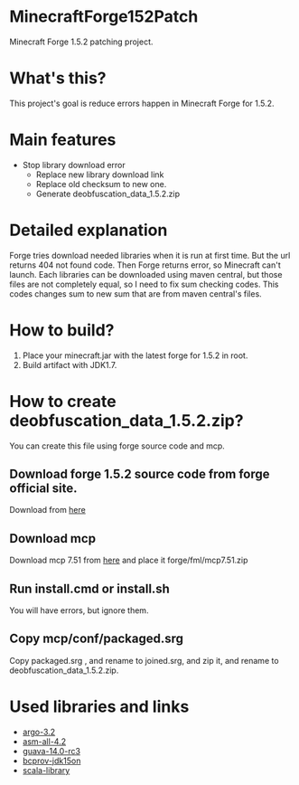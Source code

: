 # MinecraftForge152Patch
 Minecraft Forge 1.5.2 patching project.

# What's this?
This project's goal is reduce errors happen in Minecraft Forge for 1.5.2.

# Main features
- Stop library download error
  - Replace new library download link
  - Replace old checksum to new one.
  - Generate deobfuscation_data_1.5.2.zip

# Detailed explanation
Forge tries download needed libraries when it is run at first time. But the url returns 404 not found code. Then Forge returns error, so Minecraft can't launch. Each libraries can be downloaded using maven central, but those files are not completely equal, so I need to fix sum checking codes. This codes changes sum to new sum that are from maven central's files.

# How to build?
1. Place your minecraft.jar with the latest forge for 1.5.2 in root.
2. Build artifact with JDK1.7.

# How to create deobfuscation_data_1.5.2.zip?
You can create this file using forge source code and mcp.

## Download forge 1.5.2 source code from forge official site.
Download from [here](https://files.minecraftforge.net/net/minecraftforge/forge/index_1.5.2.html)

## Download mcp
Download mcp 7.51 from [here](https://minecraft.fandom.com/wiki/Programs_and_editors/Mod_Coder_Pack#Downloads) and place it forge/fml/mcp7.51.zip

## Run install.cmd or install.sh
You will have errors, but ignore them.

## Copy mcp/conf/packaged.srg
Copy packaged.srg , and rename to joined.srg, and zip it, and rename to deobfuscation_data_1.5.2.zip.

# Used libraries and links
- [argo-3.2](https://mvnrepository.com/artifact/net.sourceforge.argo/argo/3.2)
- [asm-all-4.2](https://mvnrepository.com/artifact/org.ow2.asm/asm-all/4.1)
- [guava-14.0-rc3](https://mvnrepository.com/artifact/com.google.guava/guava/14.0-rc3)
- [bcprov-jdk15on](https://mvnrepository.com/artifact/org.bouncycastle/bcprov-jdk15on/1.48)
- [scala-library](https://mvnrepository.com/artifact/org.scala-lang/scala-library/2.10.0)
